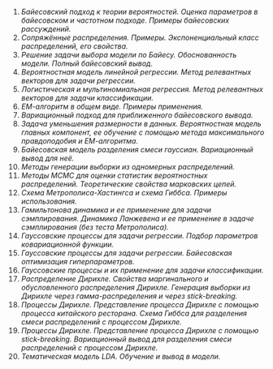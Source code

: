 
1. *Байесовский подход к теории вероятностей. Оценка параметров в байесовском и частотном подходе. Примеры байесовских рассуждений.*
2. *Сопряжённые распределения. Примеры. Экспоненциальный класс распределений, его свойства.*
3. *Решение задачи выбора модели по Байесу. Обоснованность модели. Полный байесовский вывод.*
4. *Вероятностная модель линейной регрессии. Метод релевантных векторов для задачи регрессии.*
5. *Логистическая и мультиномиальная регрессия. Метод релевантных векторов для задачи классификации.*
6. *ЕМ-алгоритм в общем виде. Примеры применения.*
7. *Вариационный подход для приближенного байесовского вывода.*
8. *Задача уменьшения размерности в данных. Вероятностная модель главных компонент, ее обучение с помощью метода максимального правдоподобия и ЕМ-алгоритма.*
9. *Байесовская модель разделения смеси гауссиан. Вариационный вывод для неё.*
10. *Методы генерации выборки из одномерных распределений.*
11. *Методы MCMC для оценки статистик вероятностных распределений. Теоретические свойства марковских цепей.*
12. *Схема Метрополиса-Хастингса и схема Гиббса. Примеры использования.*
13. *Гамильтонова динамика и ее применение для задачи сэмплирования. Динамика Ланжевена и ее применение в задаче сэмплирования (без теста Метрополиса).*
14. *Гауссовские процессы для задачи регрессии. Подбор параметров ковариационной функции.*
15. *Гауссовские процессы для задачи регрессии. Байесовская оптимизация гиперпараметров.*
16. *Гауссовские процессы и их применение для задачи классификации.*
17. *Распределение Дирихле. Свойства маргинального и обусловленного распределения Дирихле. Генерация выборки из Дирихле через гамма-распределения и через stick-breaking.*
18. *Процессы Дирихле. Представление процесса Дирихле с помощью процесса китайского ресторана. Схема Гиббса для разделения смеси распределений с процессом Дирихле.*
19. *Процессы Дирихле. Представление процесса Дирихле с помощью stick-breaking. Вариационный вывод для разделения смеси распределений с процессом Дирихле.*
20. *Тематическая модель LDA. Обучение и вывод в модели.*
